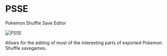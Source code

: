 # PSSE
Pokemon Shuffle Save Editor

![PSSE](http://i.imgur.com/JeaoewL.png)

Allows for the editing of most of the interesting parts of exported Pokemon Shuffle savegames.

